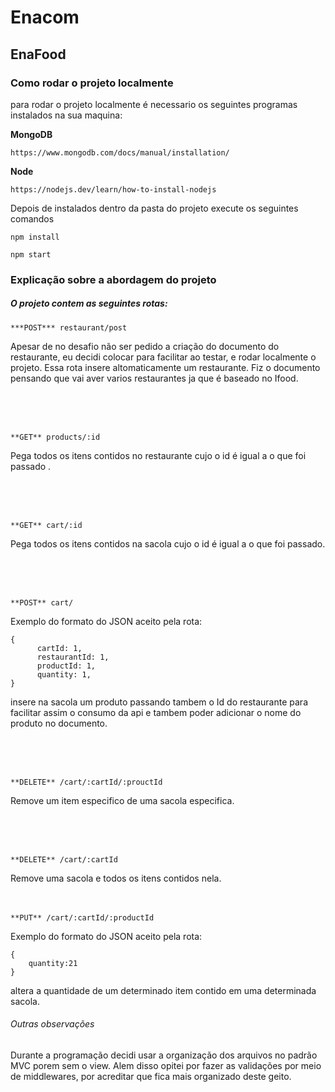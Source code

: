 # Enacom

## EnaFood

### Como rodar o projeto localmente

para rodar o projeto localmente é necessario os seguintes programas instalados na sua maquina:

**MongoDB**

```
https://www.mongodb.com/docs/manual/installation/
```

**Node**

```
https://nodejs.dev/learn/how-to-install-nodejs
```

Depois de instalados dentro da pasta do projeto execute os seguintes comandos

```
npm install
```

```
npm start
```

### Explicação sobre a abordagem do projeto

##### O projeto contem as seguintes rotas:

```
***POST*** restaurant/post
```

Apesar de no desafio não ser pedido a criação do documento do restaurante, eu decidi colocar para facilitar ao testar, e rodar localmente o projeto. Essa rota insere altomaticamente um restaurante. Fiz o documento pensando que vai aver varios restaurantes ja que é baseado no Ifood.

</br>
</br>
</br>

```
**GET** products/:id
```

Pega todos os itens contidos no restaurante cujo o id é igual a o que foi passado .

</br>
</br>
</br>

```
**GET** cart/:id
```

Pega todos os itens contidos na sacola cujo o id é igual a o que foi passado.

</br>
</br>
</br>

```
**POST** cart/
```

Exemplo do formato do JSON aceito pela rota:

```
{
      cartId: 1,
      restaurantId: 1,
      productId: 1,
      quantity: 1,
}
```

insere na sacola um produto passando tambem o Id do restaurante para facilitar assim o consumo da api e tambem poder adicionar o nome do produto no documento.

</br>
</br>
</br>

```
**DELETE** /cart/:cartId/:prouctId
```

Remove um item especifico de uma sacola especifica.

</br>
</br>
</br>

```
**DELETE** /cart/:cartId
```

Remove uma sacola e todos os itens contidos nela.
</br>
</br>
</br>

```
**PUT** /cart/:cartId/:productId
```

Exemplo do formato do JSON aceito pela rota:

```
{
    quantity:21
}
```

altera a quantidade de um determinado item contido em uma determinada sacola.

###### Outras observações

Durante a programação decidi usar a organização dos arquivos no padrão MVC porem sem o view. Alem disso opitei por fazer as validações por meio de middlewares, por acreditar que fica mais organizado deste geito.
